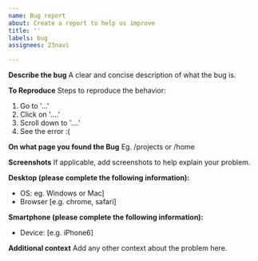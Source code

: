 ```yaml
---
name: Bug report
about: Create a report to help us improve
title: ''
labels: bug
assignees: 23navi

---
```


**Describe the bug**
A clear and concise description of what the bug is.

**To Reproduce**
Steps to reproduce the behavior:
1. Go to '...'
2. Click on '....'
3. Scroll down to '....'
4. See the error :(

**On what page you found the Bug**
Eg. /projects or /home


**Screenshots**
If applicable, add screenshots to help explain your problem.

**Desktop (please complete the following information):**
 - OS: eg. Windows or Mac]
 - Browser [e.g. chrome, safari]


**Smartphone (please complete the following information):**
 - Device: [e.g. iPhone6]


**Additional context**
Add any other context about the problem here.

